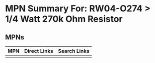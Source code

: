 



# MPN Summary For: RW04-O274 > 1/4 Watt 270k Ohm Resistor

## MPNs
  

|MPN|Direct Links|Search Links|
| :--- | :--- | :--- |
||||
